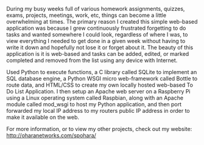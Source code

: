 During my busy weeks full of various homework assignments, quizzes, exams, projects, meetings, work, etc, things can become a little overwhelming at times. The primary reason I created this simple web-based application was because I grew continuously frustrated forgetting to do tasks and wanted somewhere I could look, regardless of where I was, to view everything I needed to get done in a given week without having to write it down and hopefully not lose it or forget about it. The beauty of this application is it is web-based and tasks can be added, edited, or marked completed and removed from the list using any device with Internet.

Used Python to execute functions, a C library called SQLite to implement an SQL database engine, a Python WSGI micro web-framework called Bottle to route data, and HTML/CSS to create my own locally hosted web-based To Do List Application. I then setup an Apache web server on a Raspberry Pi using a Linux operating system called Raspbian, along with an Apache module called mod_wsgi to host my Python application, and then port forwarded my local IP address to my routers public IP address in order to make it available on the web.

For more information, or to view my other projects, check out my website: http://oharanetworks.com/spohara/
